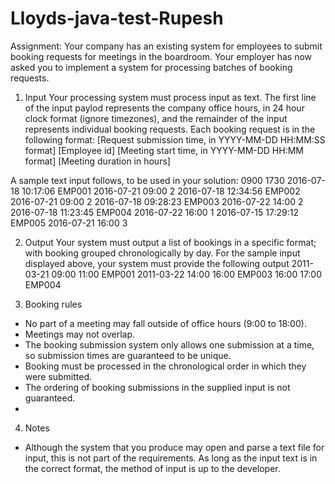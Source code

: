 # Lloyds-java-test-Rupesh

Assignment:
Your company has an existing system for employees to submit booking requests for meetings in the 
boardroom. Your employer has now asked you to implement a system for processing batches of 
booking requests.

1. Input
Your processing system must process input as text. The first line of the input paylod
represents the company office hours, in 24 hour clock format (ignore timezones), and the 
remainder of the input represents individual booking requests. Each booking request is in 
the following format:
[Request submission time, in YYYY-MM-DD HH:MM:SS format] [Employee id]
[Meeting start time, in YYYY-MM-DD HH:MM format] [Meeting duration in hours]

A sample text input follows, to be used in your solution:
0900 1730
2016-07-18 10:17:06 EMP001
2016-07-21 09:00 2
2016-07-18 12:34:56 EMP002
2016-07-21 09:00 2
2016-07-18 09:28:23 EMP003
2016-07-22 14:00 2
2016-07-18 11:23:45 EMP004
2016-07-22 16:00 1
2016-07-15 17:29:12 EMP005
2016-07-21 16:00 3

2. Output
Your system must output a list of bookings in a specific format; with booking grouped 
chronologically by day. For the sample input displayed above, your system must provide the 
following output
2011-03-21
09:00 11:00 EMP001
2011-03-22
14:00 16:00 EMP003
16:00 17:00 EMP004


3. Booking rules
- No part of a meeting may fall outside of office hours (9:00 to 18:00).
- Meetings may not overlap.
- The booking submission system only allows one submission at a time, so submission 
times are guaranteed to be unique.
- Booking must be processed in the chronological order in which they were submitted.
- The ordering of booking submissions in the supplied input is not guaranteed.
- 
4. Notes
- Although the system that you produce may open and parse a text file for input, this is 
not part of the requirements. As long as the input text is in the correct format, the 
method of input is up to the developer.